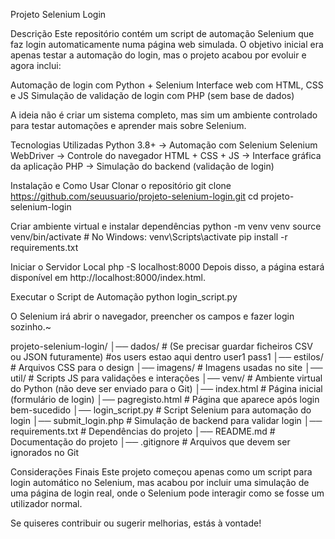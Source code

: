 Projeto Selenium Login


Descrição
Este repositório contém um script de automação Selenium que faz login automaticamente numa página web simulada. O objetivo inicial era apenas testar a automação do login, mas o projeto acabou por evoluir e agora inclui:

Automação de login com Python + Selenium
Interface web com HTML, CSS e JS
Simulação de validação de login com PHP (sem base de dados)

A ideia não é criar um sistema completo, mas sim um ambiente controlado para testar automações e aprender mais sobre Selenium.

Tecnologias Utilizadas
Python 3.8+ → Automação com Selenium
Selenium WebDriver → Controle do navegador
HTML + CSS + JS → Interface gráfica da aplicação
PHP → Simulação do backend (validação de login)

Instalação e Como Usar
Clonar o repositório
git clone https://github.com/seuusuario/projeto-selenium-login.git
cd projeto-selenium-login

Criar ambiente virtual e instalar dependências
python -m venv venv
source venv/bin/activate  # No Windows: venv\Scripts\activate
pip install -r requirements.txt

Iniciar o Servidor Local
php -S localhost:8000
Depois disso, a página estará disponível em http://localhost:8000/index.html.

Executar o Script de Automação
python login_script.py

O Selenium irá abrir o navegador, preencher os campos e fazer login sozinho.~

projeto-selenium-login/
│── dados/              # (Se precisar guardar ficheiros CSV ou JSON futuramente) #os users estao aqui dentro user1 pass1
│── estilos/            # Arquivos CSS para o design
│── imagens/            # Imagens usadas no site
│── util/               # Scripts JS para validações e interações
│── venv/               # Ambiente virtual do Python (não deve ser enviado para o Git)
│── index.html          # Página inicial (formulário de login)
│── pagregisto.html     # Página que aparece após login bem-sucedido
│── login_script.py     # Script Selenium para automação do login
│── submit_login.php    # Simulação de backend para validar login
│── requirements.txt    # Dependências do projeto
│── README.md           # Documentação do projeto
│── .gitignore          # Arquivos que devem ser ignorados no Git

Considerações Finais
Este projeto começou apenas como um script para login automático no Selenium, mas acabou por incluir uma simulação de uma página de login real, onde o Selenium pode interagir como se fosse um utilizador normal.

Se quiseres contribuir ou sugerir melhorias, estás à vontade!
